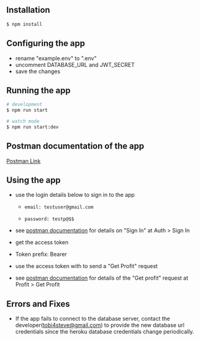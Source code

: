 
## Installation

```bash
$ npm install
```

## Configuring the app
 - rename "example.env" to ".env"
 - uncomment DATABASE_URL and JWT_SECRET
 - save the  changes

## Running the app

```bash
# development
$ npm run start

# watch mode
$ npm run start:dev
```

## Postman documentation of the app

[Postman Link](https://documenter.getpostman.com/view/16607098/Uze1viro)

## Using the app

 - use the login details below to sign in to the app
    *     email: testuser@gmail.com
    *     password: testp@$$

 - see [postman documentation](https://documenter.getpostman.com/view/16607098/Uze1viro#793804b2-3a64-4038-9dd4-64514850cdd2) for details on "Sign In" at Auth > Sign In

 - get the access token
 
 - Token prefix: Bearer

 - use the access token with to send a "Get Profit" request

 - see [postman documentation](https://documenter.getpostman.com/view/16607098/Uze1viro#7dfa9cf7-88b2-426e-b4b9-f888bf135b42) for details of the "Get profit" request at Profit > Get Profit

## Errors and Fixes
 - If the app fails to connect to the database server, contact the developer(tobi4steve@gmail.com) to provide the new database url credentials since the heroku database credentials change periodically.
